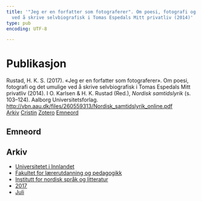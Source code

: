 ```yaml
---
title: '"Jeg er en forfatter som fotograferer". Om poesi, fotografi og det umulige
  ved å skrive selvbiografisk i Tomas Espedals Mitt privatliv (2014)'
type: pub
encoding: UTF-8

---
```

<h1>Publikasjon</h1>
<article id="csl-bib-container-H7VSAQXH" class="csl-bib-container">
  <div class="csl-bib-body"> <div class="csl-entry">Rustad, H. K. S. (2017). «Jeg er en forfatter som fotograferer». Om poesi, fotografi og det umulige ved å skrive selvbiografisk i Tomas Espedals Mitt privatliv (2014). I O. Karlsen &#38; H. K. Rustad (Red.), <i>Nordisk samtidslyrik</i> (s. 103–124). Aalborg Universitetsforlag. <a href="http://vbn.aau.dk/files/260559313/Nordisk_samtidslyrik_online.pdf">http://vbn.aau.dk/files/260559313/Nordisk_samtidslyrik_online.pdf</a></div> </div>
  <div class="csl-bib-buttons">
    <a href="#taxonomy-article-H7VSAQXH" alt="archive" class="csl-bib-button">Arkiv</a>
    <a href="https://app.cristin.no/results/show.jsf?id=1482874" alt="Cristin" class="csl-bib-button">Cristin</a>
    <a href="http://zotero.org/groups/5881554/items/H7VSAQXH" alt="Zotero" class="csl-bib-button">Zotero</a>
    <a href="#keywords-article-H7VSAQXH" alt="keywords" class="csl-bib-button">Emneord</a>
  </div>
  <div id="csl-bib-meta-container-H7VSAQXH"></div>
</article>
<div id="csl-bib-meta-H7VSAQXH" class="csl-bib-meta">
  <article id="keywords-article-H7VSAQXH" class="keywords-article">
    <h1>Emneord</h1>
    
  </article>
  <article id="taxonomy-article-H7VSAQXH" class="taxonomy-article">
    <h1>Arkiv</h1>
    <ul>
      <li><a href="{{< params subfolder >}}nn/archive/?key=3DCRN523">Universitetet i Innlandet</a></li>
      <li><a href="{{< params subfolder >}}nn/archive/?key=WYNZA47F">Fakultet for lærerutdanning og pedagogikk</a></li>
      <li><a href="{{< params subfolder >}}nn/archive/?key=T9U6ILTU">Institutt for nordisk språk og litteratur</a></li>
      <li><a href="{{< params subfolder >}}nn/archive/?key=ZXPJXTL9">2017</a></li>
      <li><a href="{{< params subfolder >}}nn/archive/?key=4AH4LS47">Juli</a></li>
    </ul>
  </article>
</div>
